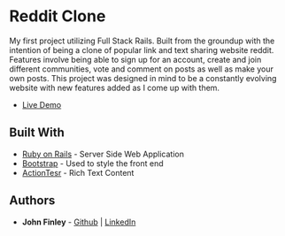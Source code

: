 # Reddit Clone

My first project utilizing Full Stack Rails. Built from the groundup with the intention of being a clone of popular link and text sharing website reddit. Features involve being able to sign up for an account, create and join different communities, vote and comment on posts as well as make your own posts. This project was designed in mind to be a constantly evolving website with new features added as I come up with them.

* [Live Demo](https://reddit-clone-rails.herokuapp.com/)

## Built With

* [Ruby on Rails](https://guides.rubyonrails.org) - Server Side Web Application
* [Bootstrap](https://getbootstrap.com/docs/5.0/getting-started/introduction/) - Used to style the front end
* [ActionTesr](https://guides.rubyonrails.org/action_text_overview.html) - Rich Text Content

## Authors

* **John Finley** - [Github](https://github.com/jfinley6) | [LinkedIn](https://www.linkedin.com/in/john-tyler-finley/) 
